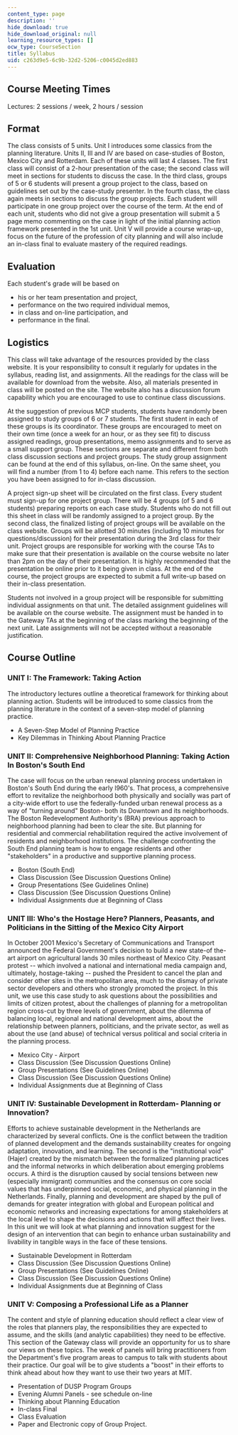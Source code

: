 ```yaml
---
content_type: page
description: ''
hide_download: true
hide_download_original: null
learning_resource_types: []
ocw_type: CourseSection
title: Syllabus
uid: c263d9e5-6c9b-32d2-5206-c0045d2ed883
---
```


Course Meeting Times
--------------------

Lectures: 2 sessions / week, 2 hours / session

Format
------

The class consists of 5 units. Unit I introduces some classics from the planning literature. Units II, III and IV are based on case-studies of Boston, Mexico City and Rotterdam. Each of these units will last 4 classes. The first class will consist of a 2-hour presentation of the case; the second class will meet in sections for students to discuss the case. In the third class, groups of 5 or 6 students will present a group project to the class, based on guidelines set out by the case-study presenter. In the fourth class, the class again meets in sections to discuss the group projects. Each student will participate in one group project over the course of the term. At the end of each unit, students who did not give a group presentation will submit a 5 page memo commenting on the case in light of the initial planning action framework presented in the 1st unit. Unit V will provide a course wrap-up, focus on the future of the profession of city planning and will also include an in-class final to evaluate mastery of the required readings.

Evaluation
----------

Each student's grade will be based on

*   his or her team presentation and project,
*   performance on the two required individual memos,
*   in class and on-line participation, and
*   performance in the final.

Logistics
---------

This class will take advantage of the resources provided by the class website. It is your responsibility to consult it regularly for updates in the syllabus, reading list, and assignments. All the readings for the class will be available for download from the website. Also, all materials presented in class will be posted on the site. The website also has a discussion forum capability which you are encouraged to use to continue class discussions.

At the suggestion of previous MCP students, students have randomly been assigned to study groups of 6 or 7 students. The first student in each of these groups is its coordinator. These groups are encouraged to meet on their own time (once a week for an hour, or as they see fit) to discuss assigned readings, group presentations, memo assignments and to serve as a small support group. These sections are separate and different from both class discussion sections and project groups. The study group assignment can be found at the end of this syllabus, on-line. On the same sheet, you will find a number (from 1 to 4) before each name. This refers to the section you have been assigned to for in-class discussion.

A project sign-up sheet will be circulated on the first class. Every student must sign-up for one project group. There will be 4 groups (of 5 and 6 students) preparing reports on each case study. Students who do not fill out this sheet in class will be randomly assigned to a project group. By the second class, the finalized listing of project groups will be available on the class website. Groups will be allotted 30 minutes (including 10 minutes for questions/discussion) for their presentation during the 3rd class for their unit. Project groups are responsible for working with the course TAs to make sure that their presentation is available on the course website no later than 2pm on the day of their presentation. It is highly recommended that the presentation be online prior to it being given in class. At the end of the course, the project groups are expected to submit a full write-up based on their in-class presentation.

Students not involved in a group project will be responsible for submitting individual assignments on that unit. The detailed assignment guidelines will be available on the course website. The assignment must be handed in to the Gateway TAs at the beginning of the class marking the beginning of the next unit. Late assignments will not be accepted without a reasonable justification.

Course Outline
--------------

### UNIT I: The Framework: Taking Action

The introductory lectures outline a theoretical framework for thinking about planning action. Students will be introduced to some classics from the planning literature in the context of a seven-step model of planning practice.

*   A Seven-Step Model of Planning Practice
*   Key Dilemmas in Thinking About Planning Practice

### UNIT II: Comprehensive Neighborhood Planning: Taking Action In Boston's South End

The case will focus on the urban renewal planning process undertaken in Boston's South End during the early l960's. That process, a comprehensive effort to revitalize the neighborhood both physically and socially was part of a city-wide effort to use the federally-funded urban renewal process as a way of "turning around" Boston- both its Downtown and its neighborhoods. The Boston Redevelopment Authority's (BRA) previous approach to neighborhood planning had been to clear the site. But planning for residential and commercial rehabilitation required the active involvement of residents and neighborhood institutions. The challenge confronting the South End planning team is how to engage residents and other "stakeholders" in a productive and supportive planning process.

*   Boston (South End)
*   Class Discussion (See Discussion Questions Online)
*   Group Presentations (See Guidelines Online)
*   Class Discussion (See Discussion Questions Online)
*   Individual Assignments due at Beginning of Class

### UNIT III: Who's the Hostage Here? Planners, Peasants, and Politicians in the Sitting of the Mexico City Airport

In October 2001 Mexico's Secretary of Communications and Transport announced the Federal Government's decision to build a new state-of the-art airport on agricultural lands 30 miles northeast of Mexico City. Peasant protest -- which involved a national and international media campaign and, ultimately, hostage-taking -- pushed the President to cancel the plan and consider other sites in the metropolitan area, much to the dismay of private sector developers and others who strongly promoted the project. In this unit, we use this case study to ask questions about the possibilities and limits of citizen protest, about the challenges of planning for a metropolitan region cross-cut by three levels of government, about the dilemma of balancing local, regional and national development aims, about the relationship between planners, politicians, and the private sector, as well as about the use (and abuse) of technical versus political and social criteria in the planning process.

*   Mexico City - Airport
*   Class Discussion (See Discussion Questions Online)
*   Group Presentations (See Guidelines Online)
*   Class Discussion (See Discussion Questions Online)
*   Individual Assignments due at Beginning of Class

### UNIT IV: Sustainable Development in Rotterdam- Planning or Innovation?

Efforts to achieve sustainable development in the Netherlands are characterized by several conflicts. One is the conflict between the tradition of planned development and the demands sustainability creates for ongoing adaptation, innovation, and learning. The second is the "institutional void" (Hajer) created by the mismatch between the formalized planning practices and the informal networks in which deliberation about emerging problems occurs. A third is the disruption caused by social tensions between new (especially immigrant) communities and the consensus on core social values that has underpinned social, economic, and physical planning in the Netherlands. Finally, planning and development are shaped by the pull of demands for greater integration with global and European political and economic networks and increasing expectations for among stakeholders at the local level to shape the decisions and actions that will affect their lives. In this unit we will look at what planning and innovation suggest for the design of an intervention that can begin to enhance urban sustainability and livability in tangible ways in the face of these tensions.

*   Sustainable Development in Rotterdam
*   Class Discussion (See Discussion Questions Online)
*   Group Presentations (See Guidelines Online)
*   Class Discussion (See Discussion Questions Online)
*   Individual Assignments due at Beginning of Class

### UNIT V: Composing a Professional Life as a Planner

The content and style of planning education should reflect a clear view of the roles that planners play, the responsibilities they are expected to assume, and the skills (and analytic capabilities) they need to be effective. This section of the Gateway class will provide an opportunity for us to share our views on these topics. The week of panels will bring practitioners from the Department's five program areas to campus to talk with students about their practice. Our goal will be to give students a "boost" in their efforts to think ahead about how they want to use their two years at MIT.

*   Presentation of DUSP Program Groups
*   Evening Alumni Panels - see schedule on-line
*   Thinking about Planning Education
*   In-class Final
*   Class Evaluation
*   Paper and Electronic copy of Group Project.